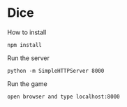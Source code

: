 # Dice

How to install

```
npm install

```

Run the server

```
python -m SimpleHTTPServer 8000

```
Run the game 

```
open browser and type localhost:8000
```

